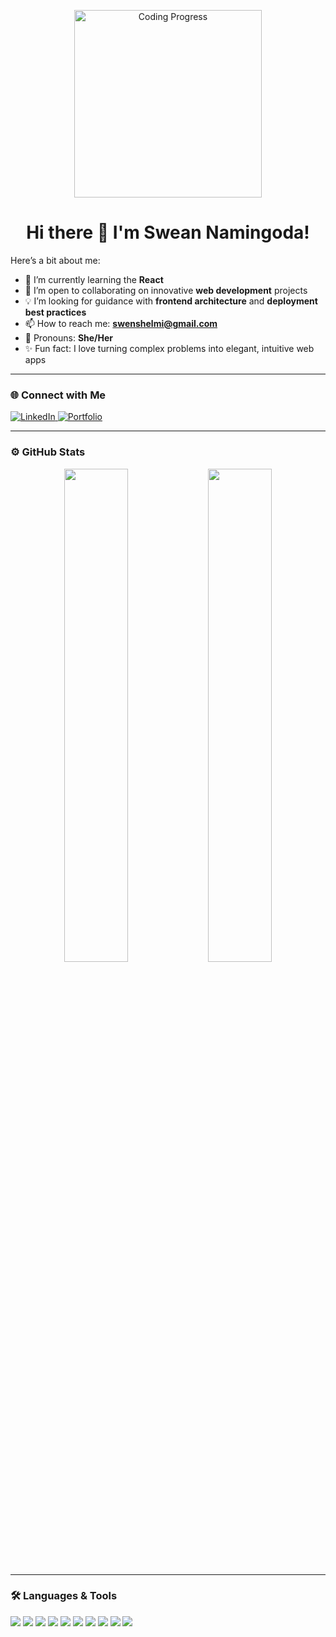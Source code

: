 <!-- Profile Banner -->
<p align="center">
    <img src="https://cdnb.artstation.com/p/assets/images/images/028/991/999/original/anna-havrylyukh-.gif?1596125112" width="300" alt="Coding Progress">
</p>

<h1 style="text-align: center;">Hi there 👋 I'm Swean Namingoda!</h1>

<!--
**sweanTshelmi/sweanTshelmi** is a ✨ _special_ ✨ repository because its `README.md` (this file) appears on your GitHub profile.
-->

Here’s a bit about me:

- 🌱 I’m currently learning the **React**  
- 🤝 I’m open to collaborating on innovative **web development** projects  
- 💡 I’m looking for guidance with **frontend architecture** and **deployment best practices**  
- 📫 How to reach me: **swenshelmi@gmail.com**  
- 👩 Pronouns: **She/Her**  
- ✨ Fun fact: I love turning complex problems into elegant, intuitive web apps

---

### 🌐 Connect with Me

<p>
  <a href="https://www.linkedin.com/in/swean-naminigoda/" target="_blank">
    <img alt="LinkedIn" src="https://img.shields.io/badge/LinkedIn-blue?style=flat&logo=linkedin" />
  </a>
  <a href="https://sweannaminigoda.netlify.app/" target="_blank">
    <img alt="Portfolio" src="https://img.shields.io/badge/Portfolio-%23f9a825?style=flat&amp;logo=google-chrome&amp;logoColor=white" style="max-width: 100%;" />
  </a>
</p>

---

### ⚙️ GitHub Stats

<p align="center">
  <img src="https://github-readme-stats.vercel.app/api?username=sweanTshelmi&show_icons=true&theme=radical" width="45%" />
  <img src="https://github-readme-stats.vercel.app/api/top-langs/?username=sweanTshelmi&layout=compact&theme=radical" width="45%" />
</p>

---

### 🛠️ Languages & Tools

 <p>
    <img src="https://img.shields.io/badge/HTML5-E34F26?style=flat&logo=html5&logoColor=white" />
    <img src="https://img.shields.io/badge/CSS3-1572B6?style=flat&logo=css3&logoColor=white" />
    <img src="https://img.shields.io/badge/JavaScript-F7DF1E?style=flat&logo=javascript&logoColor=black" />
    <img src="https://img.shields.io/badge/React-20232A?style=flat&logo=react&logoColor=61DAFB" />
    <img src="https://img.shields.io/badge/Node.js-43853D?style=flat&logo=node.js&logoColor=white" />
    <img src="https://img.shields.io/badge/MySQL-4479A1?style=flat&logo=mysql&logoColor=white" />
    <img src="https://img.shields.io/badge/Express.js-000000?style=flat&logo=express&logoColor=white" />
    <img src="https://img.shields.io/badge/Figma-F24E1E?style=flat&logo=figma&logoColor=white" />
    <img src="https://img.shields.io/badge/Java-ED8B00?style=flat&logo=java&logoColor=white" />
    <img src="https://img.shields.io/badge/Kotlin-0095D5?style=flat&logo=kotlin&logoColor=white" />
  </p>
